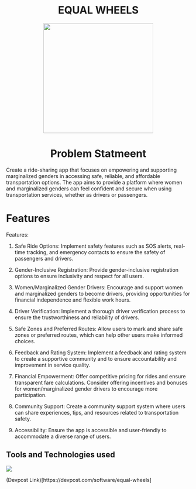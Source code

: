<div>
<div align='center'>
<h1>EQUAL WHEELS</h1>
<img src = "https://github.com/aimen-moten/EqualWheels/assets/80088403/dbb0a07f-433b-43a9-952b-d5c6054a67a2" height="300px" width="300px"/>
<h1>Problem Statmeent</h1>
</div>
<p>Create a ride-sharing app that focuses on empowering and supporting marginalized genders in accessing safe, reliable, and affordable transportation options. The app aims to provide a platform where women and marginalized genders can feel confident and secure when using transportation services, whether as drivers or passengers.</p>
<h1>Features</h1>
<p>Features:

1. Safe Ride Options: Implement safety features such as SOS alerts, real-time tracking, and emergency contacts to ensure the safety of passengers and drivers.

2. Gender-Inclusive Registration: Provide gender-inclusive registration options to ensure inclusivity and respect for all users.

3. Women/Marginalized Gender Drivers: Encourage and support women and marginalized genders to become drivers, providing opportunities for financial independence and flexible work hours.

4. Driver Verification: Implement a thorough driver verification process to ensure the trustworthiness and reliability of drivers.

5. Safe Zones and Preferred Routes: Allow users to mark and share safe zones or preferred routes, which can help other users make informed choices.

6. Feedback and Rating System: Implement a feedback and rating system to create a supportive community and to ensure accountability and improvement in service quality.

7. Financial Empowerment: Offer competitive pricing for rides and ensure transparent fare calculations. Consider offering incentives and bonuses for women/marginalized gender drivers to encourage more participation.

8. Community Support: Create a community support system where users can share experiences, tips, and resources related to transportation safety.

9. Accessibility: Ensure the app is accessible and user-friendly to accommodate a diverse range of users.
</p>
<h2>Tools and Technologies used</h2>
     <img src="https://skillicons.dev/icons?i=github,git,react,tailwind,html,css,js,vscode,firebase"/>
<p>
(Devpost Link)[https://devpost.com/software/equal-wheels]
</div>
